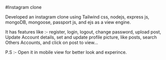 #Instagram clone

Developed an instagram clone using Tailwind css, nodejs, express js, mongoDB, mongoose, passport js, and ejs as a view engine.

It has features like :- register, login, logout, change password, upload post, Update Account details, set and update profile picture, like posts, search Others Accounts, and click on post to view...

P.S :- Open it in mobile view for better look and experince.
